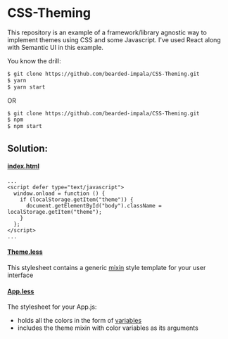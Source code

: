 # CSS-Theming

This repository is an example of a framework/library agnostic way to implement themes using CSS and some Javascript.
I've used React along with Semantic UI in this example.

You know the drill:

```sh
$ git clone https://github.com/bearded-impala/CSS-Theming.git
$ yarn
$ yarn start
```

OR

```sh
$ git clone https://github.com/bearded-impala/CSS-Theming.git
$ npm
$ npm start
```

## Solution:

#### [index.html](https://github.com/bearded-impala/CSS-Theming/src/index.html)

```
...
<script defer type="text/javascript">
  window.onload = function () {
    if (localStorage.getItem("theme")) {
      document.getElementById("body").className = localStorage.getItem("theme");
    }
  };
</script>
...
```

#### [Theme.less](https://github.com/bearded-impala/CSS-Theming/src/styles/Theme.less)

This stylesheet contains a generic [mixin] style template for your user interface

#### [App.less](https://github.com/bearded-impala/CSS-Theming/src/styles/App.less)

The stylesheet for your App.js:

- holds all the colors in the form of [variables]
- includes the theme mixin with color variables as its arguments

[mixin]: http://lesscss.org/features/#mixins-feature
[variables]: http://lesscss.org/features/#variables-feature
